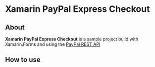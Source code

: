 Xamarin PayPal Express Checkout
============

About
------------

**Xamarin PayPal Express Checkout** is a sample project build with Xamarin.Forms and using the [PayPal REST API](https://developer.paypal.com/docs/integration/direct/make-your-first-call/)

How to use
------------